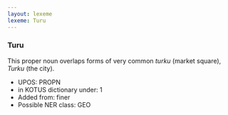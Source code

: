 ```yaml
---
layout: lexeme
lexeme: Turu
---
```


###  Turu

This proper noun overlaps forms of very common *turku* (market square), *Turku* (the city).
* UPOS:  PROPN
* in KOTUS dictionary under:  1
* Added from:  finer
* Possible NER class:  GEO

